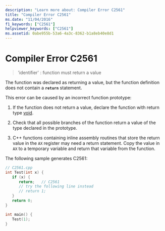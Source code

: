 ```yaml
---
description: "Learn more about: Compiler Error C2561"
title: "Compiler Error C2561"
ms.date: "11/04/2016"
f1_keywords: ["C2561"]
helpviewer_keywords: ["C2561"]
ms.assetid: 0abe955b-53a6-4a3c-8362-b1a8eb40e8d1
---
```

# Compiler Error C2561

> 'identifier' : function must return a value

The function was declared as returning a value, but the function definition does not contain a **`return`** statement.

This error can be caused by an incorrect function prototype:

1. If the function does not return a value, declare the function with return type [void](../../cpp/void-cpp.md).

1. Check that all possible branches of the function return a value of the type declared in the prototype.

1. C++ functions containing inline assembly routines that store the return value in the `AX` register may need a return statement. Copy the value in `AX` to a temporary variable and return that variable from the function.

The following sample generates C2561:

```cpp
// C2561.cpp
int Test(int x) {
   if (x) {
      return;   // C2561
      // try the following line instead
      // return 1;
   }
   return 0;
}

int main() {
   Test(1);
}
```
